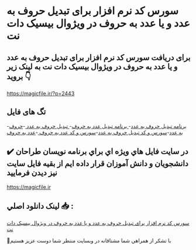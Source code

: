 # سورس کد نرم افزار برای تبدیل حروف به عدد و یا عدد به حروف در ویژوال بیسیک دات نت

## برای دریافت سورس کد نرم افزار برای تبدیل حروف به عدد و یا عدد به حروف در ویژوال بیسیک دات نت به لینک زیر بروید 👇

https://magicfile.ir/?p=2443

## تگ های فایل

-[برنامه تبدیل حروف به عدد](https://magicfile.ir/product/%d8%b3%d9%88%d8%b1%d8%b3-%d9%88-%da%a9%d8%af-%d8%a8%d8%b1%d8%a7%db%8c-%d8%aa%d8%a8%d8%af%db%8c%d9%84-%d8%ad%d8%b1%d9%88%d9%81-%d8%a8%d9%87-%d8%b9%d8%af%d8%af-%d9%88-%db%8c%d8%a7-%d8%b9%d8%af%d8%af-%d8%a8%d9%87-%d8%ad%d8%b1%d9%88%d9%81/)-[ برنامه تبدیل عدد به حروف](https://magicfile.ir/product/%d8%b3%d9%88%d8%b1%d8%b3-%d9%88-%da%a9%d8%af-%d8%a8%d8%b1%d8%a7%db%8c-%d8%aa%d8%a8%d8%af%db%8c%d9%84-%d8%ad%d8%b1%d9%88%d9%81-%d8%a8%d9%87-%d8%b9%d8%af%d8%af-%d9%88-%db%8c%d8%a7-%d8%b9%d8%af%d8%af-%d8%a8%d9%87-%d8%ad%d8%b1%d9%88%d9%81/)-[ تبدیل حروف به عدد ](https://magicfile.ir/product/%d8%b3%d9%88%d8%b1%d8%b3-%d9%88-%da%a9%d8%af-%d8%a8%d8%b1%d8%a7%db%8c-%d8%aa%d8%a8%d8%af%db%8c%d9%84-%d8%ad%d8%b1%d9%88%d9%81-%d8%a8%d9%87-%d8%b9%d8%af%d8%af-%d9%88-%db%8c%d8%a7-%d8%b9%d8%af%d8%af-%d8%a8%d9%87-%d8%ad%d8%b1%d9%88%d9%81/)-[حروف به عدد](https://magicfile.ir/product/%d8%b3%d9%88%d8%b1%d8%b3-%d9%88-%da%a9%d8%af-%d8%a8%d8%b1%d8%a7%db%8c-%d8%aa%d8%a8%d8%af%db%8c%d9%84-%d8%ad%d8%b1%d9%88%d9%81-%d8%a8%d9%87-%d8%b9%d8%af%d8%af-%d9%88-%db%8c%d8%a7-%d8%b9%d8%af%d8%af-%d8%a8%d9%87-%d8%ad%d8%b1%d9%88%d9%81/)-[سورس و کد تبدیل حروف به عدد](https://magicfile.ir/product/%d8%b3%d9%88%d8%b1%d8%b3-%d9%88-%da%a9%d8%af-%d8%a8%d8%b1%d8%a7%db%8c-%d8%aa%d8%a8%d8%af%db%8c%d9%84-%d8%ad%d8%b1%d9%88%d9%81-%d8%a8%d9%87-%d8%b9%d8%af%d8%af-%d9%88-%db%8c%d8%a7-%d8%b9%d8%af%d8%af-%d8%a8%d9%87-%d8%ad%d8%b1%d9%88%d9%81/)-[سورس و کد عدد به حروف ](https://magicfile.ir/product/%d8%b3%d9%88%d8%b1%d8%b3-%d9%88-%da%a9%d8%af-%d8%a8%d8%b1%d8%a7%db%8c-%d8%aa%d8%a8%d8%af%db%8c%d9%84-%d8%ad%d8%b1%d9%88%d9%81-%d8%a8%d9%87-%d8%b9%d8%af%d8%af-%d9%88-%db%8c%d8%a7-%d8%b9%d8%af%d8%af-%d8%a8%d9%87-%d8%ad%d8%b1%d9%88%d9%81/)-[عدد به حروف ](https://magicfile.ir/product/%d8%b3%d9%88%d8%b1%d8%b3-%d9%88-%da%a9%d8%af-%d8%a8%d8%b1%d8%a7%db%8c-%d8%aa%d8%a8%d8%af%db%8c%d9%84-%d8%ad%d8%b1%d9%88%d9%81-%d8%a8%d9%87-%d8%b9%d8%af%d8%af-%d9%88-%db%8c%d8%a7-%d8%b9%d8%af%d8%af-%d8%a8%d9%87-%d8%ad%d8%b1%d9%88%d9%81/)

## ✔️ در سايت فايل هاي ويژه اي براي برنامه نويسان طراحان دانشجويان و دانش آموزان قرار داده ايم از بقيه فايل سايت نيز ديدن فرماييد

https://magicfile.ir


## لينک دانلود اصلي 📥 :

[سورس کد نرم افزار برای تبدیل حروف به عدد و یا عدد به حروف در ویژوال بیسیک دات نت](https://magicfile.ir/product/%d8%b3%d9%88%d8%b1%d8%b3-%d9%88-%da%a9%d8%af-%d8%a8%d8%b1%d8%a7%db%8c-%d8%aa%d8%a8%d8%af%db%8c%d9%84-%d8%ad%d8%b1%d9%88%d9%81-%d8%a8%d9%87-%d8%b9%d8%af%d8%af-%d9%88-%db%8c%d8%a7-%d8%b9%d8%af%d8%af-%d8%a8%d9%87-%d8%ad%d8%b1%d9%88%d9%81/) 


🙏با تشکر از همراهي شما مشتاقانه در وبسایت منتظر شما دوست عزیز هستیم

